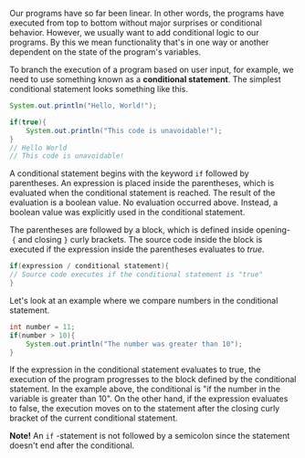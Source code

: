 Our programs have so far been linear. In other words, the programs have executed from top to bottom without major surprises or conditional behavior. However, we usually want to add conditional logic to our programs. By this we mean functionality that's in one way or another dependent on the state of the program's variables.

To branch the execution of a program based on user input, for example, we need to use something known as a **conditional statement**. The simplest conditional statement looks something like this.

```Java
System.out.println("Hello, World!");

if(true){
	System.out.println("This code is unavoidable!");
}
// Hello World
// This code is unavoidable!
```

A conditional statement begins with the keyword `if` followed by parentheses. An expression is placed inside the parentheses, which is evaluated when the conditional statement is reached. The result of the evaluation is a boolean value. No evaluation occurred above. Instead, a boolean value was explicitly used in the conditional statement.

The parentheses are followed by a block, which is defined inside opening- `{` and closing `}` curly brackets. The source code inside the block is executed if the expression inside the parentheses evaluates to _true_.

```Java
if(expression / conditional statement){
// Source code executes if the conditional statement is "true"
}
```

Let's look at an example where we compare numbers in the conditional statement.

```Java
int number = 11;
if(number > 10){
	System.out.println("The number was greater than 10");
}
```

If the expression in the conditional statement evaluates to true, the execution of the program progresses to the block defined by the conditional statement. In the example above, the conditional is "if the number in the variable is greater than 10". On the other hand, if the expression evaluates to false, the execution moves on to the statement after the closing curly bracket of the current conditional statement.

**Note!** An `if` -statement is not followed by a semicolon since the statement doesn't end after the conditional.